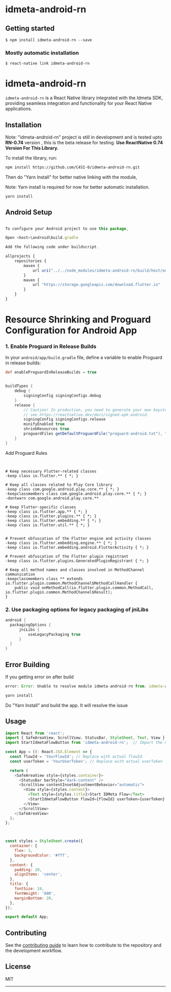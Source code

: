 # idmeta-android-rn

## Getting started

`$ npm install idmeta-android-rn --save`

### Mostly automatic installation

`$ react-native link idmeta-android-rn`


# idmeta-android-rn

`idmeta-android-rn` is a React Native library integrated with the Idmeta SDK, providing seamless integration and functionality for your React Native applications.

## Installation

Note: "idmeta-android-rn" project is still in development and is tested upto **RN-0.74** version , this is the beta release for testing.
**Use ReactNative 0.74 Version For This Library.**

To install the library, run:

```sh
npm install https://github.com/C4SI-0/idmeta-android-rn.git
```

Then do "Yarn Install" for better native linking with the module,

Note: Yarn install is required for now for better automatic installation.

```sh
yarn install
```

## Android Setup

```js

To configure your Android project to use this package, 

Open <host>\android\build.gradle

Add the following code under buildscript.

allprojects {
    repositories {
        maven {
            url uri("../../node_modules/idmeta-android-rn/build/host/outputs/repo")
        }
        maven {
            url "https://storage.googleapis.com/download.flutter.io"
        }
    }
}

```

# Resource Shrinking and Proguard Configuration for Android App

### 1. Enable Proguard in Release Builds

In your `android/app/build.gradle` file, define a variable to enable Proguard in release builds:

```gradle
def enableProguardInReleaseBuilds = true


buildTypes {
    debug {
        signingConfig signingConfigs.debug
    }
    release {
        // Caution! In production, you need to generate your own keystore file.
        // see https://reactnative.dev/docs/signed-apk-android.
        signingConfig signingConfigs.release
        minifyEnabled true
        shrinkResources true
        proguardFiles getDefaultProguardFile("proguard-android.txt"), "proguard-rules.pro"
    }
}


```
Add Proguard Rules

```Proguard Rules


# Keep necessary Flutter-related classes
-keep class io.flutter.** { *; }

# Keep all classes related to Play Core library
-keep class com.google.android.play.core.** { *; }
-keepclassmembers class com.google.android.play.core.** { *; }
-dontwarn com.google.android.play.core.**

# Keep Flutter-specific classes
-keep class io.flutter.app.** { *; }
-keep class io.flutter.plugins.** { *; }
-keep class io.flutter.embedding.** { *; }
-keep class io.flutter.util.** { *; }


# Prevent obfuscation of the Flutter engine and activity classes
-keep class io.flutter.embedding.engine.** { *; }
-keep class io.flutter.embedding.android.FlutterActivity { *; }

# Prevent obfuscation of the Flutter plugin registrant
-keep class io.flutter.plugins.GeneratedPluginRegistrant { *; }

# Keep all method names and classes involved in MethodChannel communication
-keepclassmembers class ** extends io.flutter.plugin.common.MethodChannel$MethodCallHandler {
    public void onMethodCall(io.flutter.plugin.common.MethodCall, io.flutter.plugin.common.MethodChannel$Result);
}
```

### 2. Use packaging options for legacy packaging of jniLibs
```gradle
android {
  packagingOptions {
      jniLibs {
          useLegacyPackaging true
      }
  }
}
```

## Error Building

If you getting error on after build

```js
error: Error: Unable to resolve module idmeta-android-rn from. idmeta-android-rn could not be found within the project or in these directories:

```
```sh
yarn install
```
Do "Yarn Install" and build the app. It will resolve the issue 


## Usage

```js
import React from 'react';
import { SafeAreaView, ScrollView, StatusBar, StyleSheet, Text, View } from 'react-native';
import StartIdmetaFlowButton from 'idmeta-android-rn';  // Import the module directly

const App = (): React.JSX.Element => {
  const flowId = 'YourFlowId'; // Replace with actual flowId
  const userToken = 'YourUserToken'; // Replace with actual userToken

  return (
    <SafeAreaView style={styles.container}>
      <StatusBar barStyle="dark-content" />
      <ScrollView contentInsetAdjustmentBehavior="automatic">
        <View style={styles.content}>
          <Text style={styles.title}>Start IDMeta Flow</Text>
          <StartIdmetaFlowButton flowId={flowId} userToken={userToken} />
        </View>
      </ScrollView>
    </SafeAreaView>
  );
};



const styles = StyleSheet.create({
  container: {
    flex: 1,
    backgroundColor: '#fff',
  },
  content: {
    padding: 20,
    alignItems: 'center',
  },
  title: {
    fontSize: 24,
    fontWeight: '600',
    marginBottom: 20,
  },
});

export default App;


```




## Contributing

See the [contributing guide](CONTRIBUTING.md) to learn how to contribute to the repository and the development workflow.

## License

MIT

---
